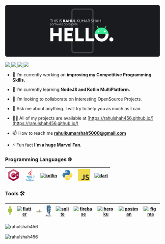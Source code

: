 <img src="https://raw.githubusercontent.com/rahulshah456/rahulshah456/main/header.png" alt="Mokkapps GitHub README header image">

<p>
  <a href="https://www.linkedin.com/in/rahulshah456/" target="_blank" rel="noopener noreferrer">
    <img src="https://img.shields.io/badge/linkedin-0A66C2.svg?&style=for-the-badge&logo=linkedin&logoColor=white" height=32>
  </a> 
  <a href="https://play.google.com/store/apps/dev?id=9160422290227698545" target="_blank" rel="noopener noreferrer">
    <img src="https://img.shields.io/badge/googleplay-414141.svg?&style=for-the-badge&logo=googleplay&logoColor=white" height=32>
  </a> 
  <a href="https://dribbble.com/rahulshah456" target="_blank" rel="noopener noreferrer">
    <img src="https://img.shields.io/badge/dribbble-EA4C89.svg?&style=for-the-badge&logo=dribbble&logoColor=white" height=32>
  </a> 
  <a href="https://www.hackerrank.com/rahulshah456" target="_blank" rel="noopener noreferrer">
    <img src="https://img.shields.io/badge/hackerrank-00EA64.svg?&style=for-the-badge&logo=hackerrank&logoColor=white" height=32>
  </a> 
<!--   <a href="https://www.hackerrank.com/rahulshah456" target="_blank" rel="noopener noreferrer">
    <img src="https://img.shields.io/badge/leetcode-FFA116.svg?&style=for-the-badge&logo=leetcode&logoColor=white" height=32>
  </a>  -->
</p>

- 🔭 I’m currently working on **improving my Competitive Programming Skills.**

- 🌱 I’m currently learning **NodeJS and Kotlin MultiPlatform.**

- 👯 I’m looking to collaborate on Interesting OpenSource Projects.

- 💬 Ask me about anything. I will try to help you as much as I can.

- 👨‍💻 All of my projects are available at [https://rahulshah456.github.io/](https://rahulshah456.github.io/)

- 📫 How to reach me **rahulkumarshah5000@gmail.com**

- ⚡ Fun fact **I'm a huge Marvel Fan.**


 
### Programming Languages 🌐

| <a href="https://www.w3schools.com/cpp/" target="_blank"> <img src="https://raw.githubusercontent.com/devicons/devicon/master/icons/cplusplus/cplusplus-original.svg" alt="cplusplus" width="40" height="40"/> </a>  | <a href="https://www.java.com" target="_blank"> <img src="https://raw.githubusercontent.com/devicons/devicon/master/icons/java/java-original.svg" alt="java" width="40" height="40"/> </a> |  <a href="https://kotlinlang.org" target="_blank"> <img src="https://www.vectorlogo.zone/logos/kotlinlang/kotlinlang-icon.svg" alt="kotlin" width="40" height="40"/> </a>  | <a href="https://www.python.org" target="_blank"> <img src="https://raw.githubusercontent.com/devicons/devicon/master/icons/python/python-original.svg" alt="python" width="40" height="40"/> </a>   | <a href="https://developer.mozilla.org/en-US/docs/Web/JavaScript" target="_blank"> <img src="https://raw.githubusercontent.com/devicons/devicon/master/icons/javascript/javascript-original.svg" alt="javascript" width="40" height="40"/> </a>   |  <a href="https://dart.dev" target="_blank"> <img src="https://www.vectorlogo.zone/logos/dartlang/dartlang-icon.svg" alt="dart" width="40" height="40"/> </a> 
|---|---|---|---|---|---|
 
### Tools 🛠️

| <a href="https://developer.android.com" target="_blank"> <img src="https://raw.githubusercontent.com/devicons/devicon/master/icons/android/android-original-wordmark.svg" alt="android" width="40" height="40"/> </a> |  <a href="https://flutter.dev" target="_blank"> <img src="https://www.vectorlogo.zone/logos/flutterio/flutterio-icon.svg" alt="flutter" width="40" height="40"/> </a>  | <a href="https://nodejs.org" target="_blank"> <img src="https://raw.githubusercontent.com/devicons/devicon/master/icons/nodejs/nodejs-original-wordmark.svg" alt="nodejs" width="40" height="40"/> |  <a href="https://www.postgresql.org" target="_blank"> <img src="https://raw.githubusercontent.com/devicons/devicon/master/icons/postgresql/postgresql-original-wordmark.svg" alt="postgresql" width="40" height="40"/> </a>  | <a href="https://www.sqlite.org/" target="_blank"> <img src="https://www.vectorlogo.zone/logos/sqlite/sqlite-icon.svg" alt="sqlite" width="40" height="40"/> </a>  |  <a href="https://firebase.google.com/" target="_blank"> <img src="https://www.vectorlogo.zone/logos/firebase/firebase-icon.svg" alt="firebase" width="40" height="40"/> </a>  | <a href="https://heroku.com" target="_blank"> <img src="https://www.vectorlogo.zone/logos/heroku/heroku-icon.svg" alt="heroku" width="40" height="40"/> </a>  | <a href="https://postman.com" target="_blank"> <img src="https://www.vectorlogo.zone/logos/getpostman/getpostman-icon.svg" alt="postman" width="40" height="40"/> </a>  |  <a href="https://www.figma.com/" target="_blank"> <img src="https://www.vectorlogo.zone/logos/figma/figma-icon.svg" alt="figma" width="40" height="40"/> </a> 
|---|---|---|---|---|---|---|---|---|
  
  
  
  
  
  
  



<p><img align="center" src="https://github-readme-stats.vercel.app/api?username=rahulshah456&show_icons=true&locale=en&bg_color=1A1B1E&hide_border=true&icon_color=246BFE&text_color=FFFFFF&title_color=246BFE" alt="rahulshah456" /></p>
  
<p><img align="center" src="https://github-readme-streak-stats.herokuapp.com?user=rahulshah456&theme=dark&hide_border=true&background=1A1B1E&ring=246BFE&currStreakLabel=246BFE&fire=246BFE" alt="rahulshah456" /></p>

